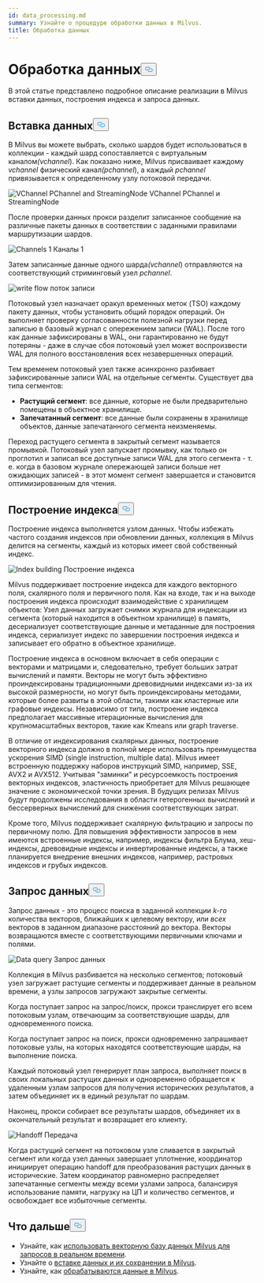 ```yaml
---
id: data_processing.md
summary: Узнайте о процедуре обработки данных в Milvus.
title: Обработка данных
---
```

<h1 id="Data-Processing" class="common-anchor-header">Обработка данных<button data-href="#Data-Processing" class="anchor-icon" translate="no">
      <svg translate="no"
        aria-hidden="true"
        focusable="false"
        height="20"
        version="1.1"
        viewBox="0 0 16 16"
        width="16"
      >
        <path
          fill="#0092E4"
          fill-rule="evenodd"
          d="M4 9h1v1H4c-1.5 0-3-1.69-3-3.5S2.55 3 4 3h4c1.45 0 3 1.69 3 3.5 0 1.41-.91 2.72-2 3.25V8.59c.58-.45 1-1.27 1-2.09C10 5.22 8.98 4 8 4H4c-.98 0-2 1.22-2 2.5S3 9 4 9zm9-3h-1v1h1c1 0 2 1.22 2 2.5S13.98 12 13 12H9c-.98 0-2-1.22-2-2.5 0-.83.42-1.64 1-2.09V6.25c-1.09.53-2 1.84-2 3.25C6 11.31 7.55 13 9 13h4c1.45 0 3-1.69 3-3.5S14.5 6 13 6z"
        ></path>
      </svg>
    </button></h1><p>В этой статье представлено подробное описание реализации в Milvus вставки данных, построения индекса и запроса данных.</p>
<h2 id="Data-insertion" class="common-anchor-header">Вставка данных<button data-href="#Data-insertion" class="anchor-icon" translate="no">
      <svg translate="no"
        aria-hidden="true"
        focusable="false"
        height="20"
        version="1.1"
        viewBox="0 0 16 16"
        width="16"
      >
        <path
          fill="#0092E4"
          fill-rule="evenodd"
          d="M4 9h1v1H4c-1.5 0-3-1.69-3-3.5S2.55 3 4 3h4c1.45 0 3 1.69 3 3.5 0 1.41-.91 2.72-2 3.25V8.59c.58-.45 1-1.27 1-2.09C10 5.22 8.98 4 8 4H4c-.98 0-2 1.22-2 2.5S3 9 4 9zm9-3h-1v1h1c1 0 2 1.22 2 2.5S13.98 12 13 12H9c-.98 0-2-1.22-2-2.5 0-.83.42-1.64 1-2.09V6.25c-1.09.53-2 1.84-2 3.25C6 11.31 7.55 13 9 13h4c1.45 0 3-1.69 3-3.5S14.5 6 13 6z"
        ></path>
      </svg>
    </button></h2><p>В Milvus вы можете выбрать, сколько шардов будет использоваться в коллекции - каждый шард сопоставляется с виртуальным каналом<em>(vchannel</em>). Как показано ниже, Milvus присваивает каждому <em>vchannel</em> физический канал<em>(pchannel</em>), а каждый <em>pchannel</em> привязывается к определенному узлу потоковой передачи.</p>
<p>
  
   <span class="img-wrapper"> <img translate="no" src="/docs/v2.6.x/assets/pvchannel_wal.png" alt="VChannel PChannel and StreamingNode" class="doc-image" id="vchannel-pchannel-and-streamingnode" />
   </span> <span class="img-wrapper"> <span>VChannel PChannel и StreamingNode</span> </span></p>
<p>После проверки данных прокси разделит записанное сообщение на различные пакеты данных в соответствии с заданными правилами маршрутизации шардов.</p>
<p>
  
   <span class="img-wrapper"> <img translate="no" src="/docs/v2.6.x/assets/channels_1.png" alt="Channels 1" class="doc-image" id="channels-1" />
   </span> <span class="img-wrapper"> <span>Каналы 1</span> </span></p>
<p>Затем записанные данные одного шарда<em>(vchannel</em>) отправляются на соответствующий стриминговый узел <em>pchannel</em>.</p>
<p>
  
   <span class="img-wrapper"> <img translate="no" src="/docs/v2.6.x/assets/written_data_flow.png" alt="write flow" class="doc-image" id="write-flow" />
   </span> <span class="img-wrapper"> <span>поток записи</span> </span></p>
<p>Потоковый узел назначает оракул временных меток (TSO) каждому пакету данных, чтобы установить общий порядок операций. Он выполняет проверку согласованности полезной нагрузки перед записью в базовый журнал с опережением записи (WAL). После того как данные зафиксированы в WAL, они гарантированно не будут потеряны - даже в случае сбоя потоковый узел может воспроизвести WAL для полного восстановления всех незавершенных операций.</p>
<p>Тем временем потоковый узел также асинхронно разбивает зафиксированные записи WAL на отдельные сегменты. Существует два типа сегментов:</p>
<ul>
<li><strong>Растущий сегмент</strong>: все данные, которые не были предварительно помещены в объектное хранилище.</li>
<li><strong>Запечатанный сегмент</strong>: все данные были сохранены в хранилище объектов, данные запечатанного сегмента неизменяемы.</li>
</ul>
<p>Переход растущего сегмента в закрытый сегмент называется промывкой. Потоковый узел запускает промывку, как только он проглотил и записал все доступные записи WAL для этого сегмента - т. е. когда в базовом журнале опережающей записи больше нет ожидающих записей - в этот момент сегмент завершается и становится оптимизированным для чтения.</p>
<h2 id="Index-building" class="common-anchor-header">Построение индекса<button data-href="#Index-building" class="anchor-icon" translate="no">
      <svg translate="no"
        aria-hidden="true"
        focusable="false"
        height="20"
        version="1.1"
        viewBox="0 0 16 16"
        width="16"
      >
        <path
          fill="#0092E4"
          fill-rule="evenodd"
          d="M4 9h1v1H4c-1.5 0-3-1.69-3-3.5S2.55 3 4 3h4c1.45 0 3 1.69 3 3.5 0 1.41-.91 2.72-2 3.25V8.59c.58-.45 1-1.27 1-2.09C10 5.22 8.98 4 8 4H4c-.98 0-2 1.22-2 2.5S3 9 4 9zm9-3h-1v1h1c1 0 2 1.22 2 2.5S13.98 12 13 12H9c-.98 0-2-1.22-2-2.5 0-.83.42-1.64 1-2.09V6.25c-1.09.53-2 1.84-2 3.25C6 11.31 7.55 13 9 13h4c1.45 0 3-1.69 3-3.5S14.5 6 13 6z"
        ></path>
      </svg>
    </button></h2><p>Построение индекса выполняется узлом данных. Чтобы избежать частого создания индексов при обновлении данных, коллекция в Milvus делится на сегменты, каждый из которых имеет свой собственный индекс.</p>
<p>
  
   <span class="img-wrapper"> <img translate="no" src="/docs/v2.6.x/assets/index_building.png" alt="Index building" class="doc-image" id="index-building" />
   </span> <span class="img-wrapper"> <span>Построение индекса</span> </span></p>
<p>Milvus поддерживает построение индекса для каждого векторного поля, скалярного поля и первичного поля. Как на входе, так и на выходе построения индекса происходит взаимодействие с хранилищем объектов: Узел данных загружает снимки журнала для индексации из сегмента (который находится в объектном хранилище) в память, десериализует соответствующие данные и метаданные для построения индекса, сериализует индекс по завершении построения индекса и записывает его обратно в объектное хранилище.</p>
<p>Построение индекса в основном включает в себя операции с векторами и матрицами и, следовательно, требует больших затрат вычислений и памяти. Векторы не могут быть эффективно проиндексированы традиционными древовидными индексами из-за их высокой размерности, но могут быть проиндексированы методами, которые более развиты в этой области, такими как кластерные или графовые индексы. Независимо от типа, построение индекса предполагает массивные итерационные вычисления для крупномасштабных векторов, такие как Kmeans или graph traverse.</p>
<p>В отличие от индексирования скалярных данных, построение векторного индекса должно в полной мере использовать преимущества ускорения SIMD (single instruction, multiple data). Milvus имеет встроенную поддержку наборов инструкций SIMD, например, SSE, AVX2 и AVX512. Учитывая "заминки" и ресурсоемкость построения векторных индексов, эластичность приобретает для Milvus решающее значение с экономической точки зрения. В будущих релизах Milvus будут продолжены исследования в области гетерогенных вычислений и бессерверных вычислений для снижения соответствующих затрат.</p>
<p>Кроме того, Milvus поддерживает скалярную фильтрацию и запросы по первичному полю. Для повышения эффективности запросов в нем имеются встроенные индексы, например, индексы фильтра Блума, хеш-индексы, древовидные индексы и инвертированные индексы, а также планируется внедрение внешних индексов, например, растровых индексов и грубых индексов.</p>
<h2 id="Data-query" class="common-anchor-header">Запрос данных<button data-href="#Data-query" class="anchor-icon" translate="no">
      <svg translate="no"
        aria-hidden="true"
        focusable="false"
        height="20"
        version="1.1"
        viewBox="0 0 16 16"
        width="16"
      >
        <path
          fill="#0092E4"
          fill-rule="evenodd"
          d="M4 9h1v1H4c-1.5 0-3-1.69-3-3.5S2.55 3 4 3h4c1.45 0 3 1.69 3 3.5 0 1.41-.91 2.72-2 3.25V8.59c.58-.45 1-1.27 1-2.09C10 5.22 8.98 4 8 4H4c-.98 0-2 1.22-2 2.5S3 9 4 9zm9-3h-1v1h1c1 0 2 1.22 2 2.5S13.98 12 13 12H9c-.98 0-2-1.22-2-2.5 0-.83.42-1.64 1-2.09V6.25c-1.09.53-2 1.84-2 3.25C6 11.31 7.55 13 9 13h4c1.45 0 3-1.69 3-3.5S14.5 6 13 6z"
        ></path>
      </svg>
    </button></h2><p>Запрос данных - это процесс поиска в заданной коллекции <em>k-го</em> количества векторов, ближайших к целевому вектору, или <em>всех</em> векторов в заданном диапазоне расстояний до вектора. Векторы возвращаются вместе с соответствующими первичными ключами и полями.</p>
<p>
  
   <span class="img-wrapper"> <img translate="no" src="/docs/v2.6.x/assets/data_query.jpg" alt="Data query" class="doc-image" id="data-query" />
   </span> <span class="img-wrapper"> <span>Запрос данных</span> </span></p>
<p>Коллекция в Milvus разбивается на несколько сегментов; потоковый узел загружает растущие сегменты и поддерживает данные в реальном времени, а узлы запросов загружают закрытые сегменты.</p>
<p>Когда поступает запрос на запрос/поиск, прокси транслирует его всем потоковым узлам, отвечающим за соответствующие шарды, для одновременного поиска.</p>
<p>Когда поступает запрос на поиск, прокси одновременно запрашивает потоковые узлы, на которых находятся соответствующие шарды, на выполнение поиска.</p>
<p>Каждый потоковый узел генерирует план запроса, выполняет поиск в своих локальных растущих данных и одновременно обращается к удаленным узлам запросов для получения исторических результатов, а затем объединяет их в единый результат по шардам.</p>
<p>Наконец, прокси собирает все результаты шардов, объединяет их в окончательный результат и возвращает его клиенту.</p>
<p>
  
   <span class="img-wrapper"> <img translate="no" src="/docs/v2.6.x/assets/handoff.png" alt="Handoff" class="doc-image" id="handoff" />
   </span> <span class="img-wrapper"> <span>Передача</span> </span></p>
<p>Когда растущий сегмент на потоковом узле сливается в закрытый сегмент или когда узел данных завершает уплотнение, координатор инициирует операцию handoff для преобразования растущих данных в исторические. Затем координатор равномерно распределяет запечатанные сегменты между всеми узлами запроса, балансируя использование памяти, нагрузку на ЦП и количество сегментов, и освобождает все избыточные сегменты.</p>
<h2 id="Whats-next" class="common-anchor-header">Что дальше<button data-href="#Whats-next" class="anchor-icon" translate="no">
      <svg translate="no"
        aria-hidden="true"
        focusable="false"
        height="20"
        version="1.1"
        viewBox="0 0 16 16"
        width="16"
      >
        <path
          fill="#0092E4"
          fill-rule="evenodd"
          d="M4 9h1v1H4c-1.5 0-3-1.69-3-3.5S2.55 3 4 3h4c1.45 0 3 1.69 3 3.5 0 1.41-.91 2.72-2 3.25V8.59c.58-.45 1-1.27 1-2.09C10 5.22 8.98 4 8 4H4c-.98 0-2 1.22-2 2.5S3 9 4 9zm9-3h-1v1h1c1 0 2 1.22 2 2.5S13.98 12 13 12H9c-.98 0-2-1.22-2-2.5 0-.83.42-1.64 1-2.09V6.25c-1.09.53-2 1.84-2 3.25C6 11.31 7.55 13 9 13h4c1.45 0 3-1.69 3-3.5S14.5 6 13 6z"
        ></path>
      </svg>
    </button></h2><ul>
<li>Узнайте, как <a href="https://milvus.io/blog/deep-dive-5-real-time-query.md">использовать векторную базу данных Milvus для запросов в реальном времени</a>.</li>
<li>Узнайте о <a href="https://milvus.io/blog/deep-dive-4-data-insertion-and-data-persistence.md">вставке данных и их сохранении в Milvus</a>.</li>
<li>Узнайте, как <a href="https://milvus.io/blog/deep-dive-3-data-processing.md">обрабатываются данные в Milvus</a>.</li>
</ul>
